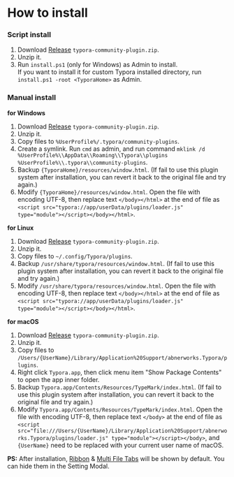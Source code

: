 # How to install



### Script install

1. Download [Release][release] `typora-community-plugin.zip`.
2. Unzip it.
3. Run `install.ps1` (only for Windows) as Admin to install. <br> If you want to install it for custom Typora installed directory, run `install.ps1 -root <TyporaHome>` as Admin.



### Manual install

**for Windows**

1. Download [Release][release] `typora-community-plugin.zip`.
2. Unzip it.
3. Copy files to `%UserProfile%/.typora/community-plugins`.
4. Create a symlink. Run `cmd` as admin, and run command `mklink /d %UserProfile%\\AppData\\Roaming\\Typora\\plugins %UserProfile%\\.typora\\community-plugins`.
5. Backup `{TyporaHome}/resources/window.html`. (If fail to use this plugin system after installation, you can revert it back to the original file and try again.)
6. Modify `{TyporaHome}/resources/window.html`. Open the file with encoding UTF-8, then replace text `</body></html>` at the end of file as `<script src="typora://app/userData/plugins/loader.js" type="module"></script></body></html>`.



**for Linux**

1. Download [Release][release] `typora-community-plugin.zip`.
2. Unzip it.
3. Copy files to `~/.config/Typora/plugins`.
4. Backup `/usr/share/typora/resources/window.html`. (If fail to use this plugin system after installation, you can revert it back to the original file and try again.)
5. Modify `/usr/share/typora/resources/window.html`. Open the file with encoding UTF-8, then replace text `</body></html>` at the end of file as `<script src="typora://app/userData/plugins/loader.js" type="module"></script></body></html>`.



**for macOS**

1. Download [Release][release] `typora-community-plugin.zip`.
2. Unzip it.
3. Copy files to `/Users/{UserName}/Library/Application%20Support/abnerworks.Typora/plugins`.
4. Right click `Typora.app`, then click menu item "Show Package Contents" to open the app inner folder.
5. Backup `Typora.app/Contents/Resources/TypeMark/index.html`. (If fail to use this plugin system after installation, you can revert it back to the original file and try again.)
6. Modify `Typora.app/Contents/Resources/TypeMark/index.html`. Open the file with encoding UTF-8, then replace text `</body>` at the end of file as `<script src="file:///Users/{UserName}/Library/Application%20Support/abnerworks.Typora/plugins/loader.js" type="module"></script></body>`, and `{UserName}` need to be replaced with your current user name of macOS.



**PS:** After installation, [Ribbon](./3-ribbon.md) & [Multi File Tabs](./3-file-tabs.md) will be shown by default. You can hide them in the Setting Modal.



[release]: https://github.com/typora-community-plugin/typora-community-plugin/releases
